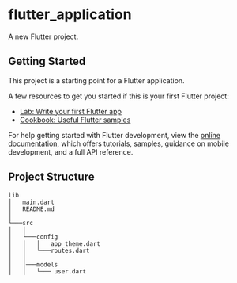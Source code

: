 # flutter_application

A new Flutter project.

## Getting Started

This project is a starting point for a Flutter application.

A few resources to get you started if this is your first Flutter project:

- [Lab: Write your first Flutter app](https://docs.flutter.dev/get-started/codelab)
- [Cookbook: Useful Flutter samples](https://docs.flutter.dev/cookbook)

For help getting started with Flutter development, view the
[online documentation](https://docs.flutter.dev/), which offers tutorials,
samples, guidance on mobile development, and a full API reference.


## Project Structure

```
lib
│   main.dart
│   README.md
│
└───src
│   │
│   └───config
│   │   │   app_theme.dart
│   │   └───routes.dart
│   │
│   │───models
│   │   └─── user.dart
```